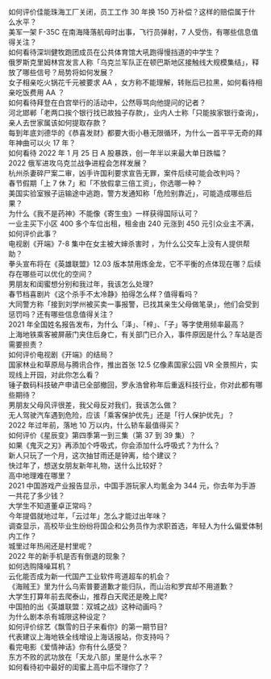 如何评价佳能珠海工厂关闭，员工工作 30 年换 150 万补偿？这样的赔偿属于什么水平？  
美军一架 F-35C 在南海降落航母时出事，飞行员弹射，7 人受伤，有哪些信息值得关注？  
如何看待深圳健牧跑团成员在公共体育馆大吼跑得慢挡道的中学生？  
俄罗斯克里姆林宫发言人称「乌克兰军队正在顿巴斯地区接触线大规模集结」，释放了哪些信号？局势将如何发展？  
女子相亲吃火锅花千元被要求 AA ，女方称不能理解，转账后已拉黑，如何看待相亲吃饭费用 AA ？  
如何看待拜登在白宫举行的活动中，公然辱骂向他提问的记者？  
河北邯郸「老两口挨个银行找已故独子存款」，业内人士称「只能挨家银行查询」，亲人去世家属该如何提取存款？  
每到年底刘德华的《恭喜发财》都要大街小巷无限循环，为什么一首平平无奇的拜年神曲可以火 17 年？  
如何看待 2022 年 1 月 25 日 A 股暴跌，创一年半以来最大单日跌幅？  
2022 俄军进攻乌克兰战争进程会怎样发展？  
杭州杀妻碎尸案二审，凶手许国利要求宣告无罪，案件后续可能会改判吗？  
春节假期「上 7 休 7」和「不放假拿三倍工资」，你选哪一种？  
美国实验室猴子运输途中逃跑，警方发通知称「危险别靠近」，可能造成哪些后果？  
为什么《我不是药神》不能像《寄生虫》一样获得国际认可？  
一业主买下小区 400 多个车位出租，租金由 240 元涨到 450 元引众业主不满，如何评价此事？  
电视剧《开端》7-8 集中在女主被大婶杀害时 ，为什么公交车上没有人提供帮助？  
拳头宣布将在《英雄联盟》12.03 版本禁用炼金龙，它不平衡的点体现在哪？后续存在哪些可以优化的空间？  
男朋友和闺蜜想分别和我过年，我该怎么处理?  
春节档喜剧片《这个杀手不太冷静》拍得怎么样？值得看吗？  
大同警方称「接到刘学州被买卖一事报警，已找其亲生父母做笔录」，他们会受到惩罚吗？还有哪些信息值得关注？  
2021 年全国姓名报告发布，为什么「泽」、「梓」、「子」等字使用频率最高？  
上海地铁乘客被屏蔽门夹住后身亡，有关部门已介入，事件原因是什么？车站是否需要担责？  
如何评价电视剧《开端》的结局？  
国家林业和草原局与腾讯合作，推出首张 12.5 亿像素国家公园 VR 全景照片，实现线上开园，对此你怎么看？  
锤子数码科技破产申请已全部撤回，罗永浩曾称年后重返科技行业，你对此都有哪些期待？  
男朋友父母风评很差，我父母反对我们，我该怎么做？  
无人驾驶汽车遇到危险，应该「乘客保护优先」还是「行人保护优先」？  
2022 年过年前，落地 10 万以内，什么轿车最值得买？  
如何评价《星辰变》第四季第一到三集（第 37 到 39 集）？  
如果《鬼灭之刃》再添加个呼吸式，你会添加什么呼吸式？为什么？  
新人只玩了一个月，这次抽甘雨还是钟离，给个建议？  
快过年了，想送女朋友新年礼物，送什么比较好？  
高中地理难在哪里？  
2021 中国游戏产业报告显示，中国手游玩家人均氪金为 344 元，你去年为手游一共花了多少钱？  
大学生不知道董卓正常吗？  
今年提倡就地过年，「云过年」怎么才能过出年味？  
调查显示，高校毕业生纷纷将国企和公务员作为求职首选，年轻人为什么偏爱体制内工作？  
城里过年热闹还是村里呢？  
2022 年的新手机是否有倒退的现象？  
如何选购降噪耳机？  
云化能否成为新一代国产工业软件弯道超车的机会？  
《海贼王》里为什么乌索普要道歉才能归队，而山治和罗宾却不用道歉？  
大学生打算年前去爬泰山，推荐白天爬还是晚上爬?  
中国拍的出《英雄联盟：双城之战》这种动画吗？  
为什么剧本杀有城限这种设定？  
如何评价综艺《飘雪的日子来看你》的第一期节目?  
代表建议上海地铁全线增设上海话报站，你支持吗？  
看完电影《爱情神话》你有什么感受？  
东方不败的武功放在「天龙八部」里是什么水平？  
如何看待初中最好的闺蜜上高中后不理你了？  
